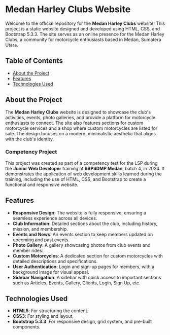 # Medan Harley Clubs Website

Welcome to the official repository for the **Medan Harley Clubs** website! This project is a static website designed and developed using HTML, CSS, and Bootstrap 5.3.3. The site serves as an online presence for the Medan Harley Clubs, a community for motorcycle enthusiasts based in Medan, Sumatera Utara.

## Table of Contents

- [About the Project](#about-the-project)
- [Features](#features)
- [Technologies Used](#technologies-used)

## About the Project

The **Medan Harley Clubs** website is designed to showcase the club's activities, events, photo galleries, and provide a platform for motorcycle enthusiasts to connect. The site also features sections for custom motorcycle services and a shop where custom motorcycles are listed for sale. The design focuses on a modern, minimalistic aesthetic that aligns with the club's identity.

### Competency Project

This project was created as part of a competency test for the LSP during the **Junior Web Developer** training at **BBPSDMP Medan**, batch 4, in 2024. It demonstrates the application of web development skills learned during the training, including the use of HTML, CSS, and Bootstrap to create a functional and responsive website.

## Features

- **Responsive Design**: The website is fully responsive, ensuring a seamless experience across all devices.
- **Club Information**: Detailed sections about the club, including history, mission, and membership.
- **Events and News**: An events section to keep members updated on upcoming and past events.
- **Photo Gallery**: A gallery showcasing photos from club events and member rides.
- **Custom Motorcycles**: A dedicated section for custom motorcycles with detailed descriptions and specifications.
- **User Authentication**: Login and sign-up pages for members, with a background image for visual appeal.
- **Sidebar Navigation**: A sidebar with quick access to important sections such as Articles, Events, Gallery, Clients, Login, Sign Up, etc.

## Technologies Used

- **HTML5**: For structuring the content.
- **CSS3**: For styling and layout.
- **Bootstrap 5.3.3**: For responsive design, grid system, and pre-built components.
